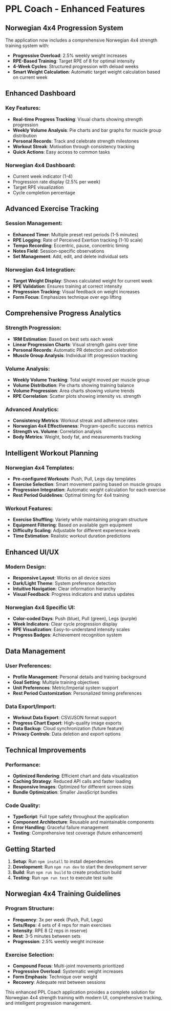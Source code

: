 # PPL Coach - Enhanced Features

## Norwegian 4x4 Progression System

The application now includes a comprehensive Norwegian 4x4 strength training system with:

- **Progressive Overload**: 2.5% weekly weight increases
- **RPE-Based Training**: Target RPE of 8 for optimal intensity
- **4-Week Cycles**: Structured progression with deload weeks
- **Smart Weight Calculation**: Automatic target weight calculation based on current week

## Enhanced Dashboard

### Key Features:
- **Real-time Progress Tracking**: Visual charts showing strength progression
- **Weekly Volume Analysis**: Pie charts and bar graphs for muscle group distribution
- **Personal Records**: Track and celebrate strength milestones
- **Workout Streak**: Motivation through consistency tracking
- **Quick Actions**: Easy access to common tasks

### Norwegian 4x4 Dashboard:
- Current week indicator (1-4)
- Progression rate display (2.5% per week)
- Target RPE visualization
- Cycle completion percentage

## Advanced Exercise Tracking

### Session Management:
- **Enhanced Timer**: Multiple preset rest periods (1-5 minutes)
- **RPE Logging**: Rate of Perceived Exertion tracking (1-10 scale)
- **Tempo Recording**: Eccentric, pause, concentric timing
- **Notes Field**: Session-specific observations
- **Set Management**: Add, edit, and delete individual sets

### Norwegian 4x4 Integration:
- **Target Weight Display**: Shows calculated weight for current week
- **RPE Validation**: Ensures training at correct intensity
- **Progression Tracking**: Visual feedback on weight increases
- **Form Focus**: Emphasizes technique over ego lifting

## Comprehensive Progress Analytics

### Strength Progression:
- **1RM Estimation**: Based on best sets each week
- **Linear Progression Charts**: Visual strength gains over time
- **Personal Records**: Automatic PR detection and celebration
- **Muscle Group Analysis**: Individual lift progression tracking

### Volume Analysis:
- **Weekly Volume Tracking**: Total weight moved per muscle group
- **Volume Distribution**: Pie charts showing training balance
- **Volume Progression**: Area charts showing volume trends
- **RPE Correlation**: Scatter plots showing intensity vs. strength

### Advanced Analytics:
- **Consistency Metrics**: Workout streak and adherence rates
- **Norwegian 4x4 Effectiveness**: Program-specific success metrics
- **Strength vs. Volume**: Correlation analysis
- **Body Metrics**: Weight, body fat, and measurements tracking

## Intelligent Workout Planning

### Norwegian 4x4 Templates:
- **Pre-configured Workouts**: Push, Pull, Legs day templates
- **Exercise Selection**: Smart movement pairing based on muscle groups
- **Progression Integration**: Automatic weight calculation for each exercise
- **Rest Period Guidelines**: Optimal timing for 4x4 training

### Workout Features:
- **Exercise Shuffling**: Variety while maintaining program structure
- **Equipment Filtering**: Based on available gym equipment
- **Difficulty Scaling**: Adjustable for different experience levels
- **Time Estimation**: Realistic workout duration predictions

## Enhanced UI/UX

### Modern Design:
- **Responsive Layout**: Works on all device sizes
- **Dark/Light Theme**: System preference detection
- **Intuitive Navigation**: Clear information hierarchy
- **Visual Feedback**: Progress indicators and status updates

### Norwegian 4x4 Specific UI:
- **Color-coded Days**: Push (blue), Pull (green), Legs (purple)
- **Week Indicators**: Clear cycle progression display
- **RPE Visualization**: Easy-to-understand intensity scales
- **Progress Badges**: Achievement recognition system

## Data Management

### User Preferences:
- **Profile Management**: Personal details and training background
- **Goal Setting**: Multiple training objectives
- **Unit Preferences**: Metric/Imperial system support
- **Rest Period Customization**: Personalized timing preferences

### Data Export/Import:
- **Workout Data Export**: CSV/JSON format support
- **Progress Chart Export**: High-quality image exports
- **Data Backup**: Cloud synchronization (future feature)
- **Privacy Controls**: Data deletion and export options

## Technical Improvements

### Performance:
- **Optimized Rendering**: Efficient chart and data visualization
- **Caching Strategy**: Reduced API calls and faster loading
- **Responsive Images**: Optimized for different screen sizes
- **Bundle Optimization**: Smaller JavaScript bundles

### Code Quality:
- **TypeScript**: Full type safety throughout the application
- **Component Architecture**: Reusable and maintainable components
- **Error Handling**: Graceful failure management
- **Testing**: Comprehensive test coverage (future enhancement)

## Getting Started

1. **Setup**: Run `npm install` to install dependencies
2. **Development**: Run `npm run dev` to start the development server
3. **Build**: Run `npm run build` to create production build
4. **Testing**: Run `npm run test` to execute test suite

## Norwegian 4x4 Training Guidelines

### Program Structure:
- **Frequency**: 3x per week (Push, Pull, Legs)
- **Sets/Reps**: 4 sets of 4 reps for main exercises
- **Intensity**: RPE 8 (2 reps in reserve)
- **Rest**: 3-5 minutes between sets
- **Progression**: 2.5% weekly weight increase

### Exercise Selection:
- **Compound Focus**: Multi-joint movements prioritized
- **Progressive Overload**: Systematic weight increases
- **Form Emphasis**: Technique over weight
- **Recovery**: Adequate rest between sessions

This enhanced PPL Coach application provides a complete solution for Norwegian 4x4 strength training with modern UI, comprehensive tracking, and intelligent progression management.
